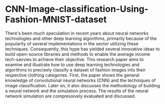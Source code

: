 # CNN-Image-classification-Using-Fashion-MNIST-dataset
There's been much speculation in recent years about neural networks technologies and other deep learning algorithms, primarily because of the popularity of several implementations in the sector utilizing these techniques. Consequently, this hype has yielded several innovative ideas to build open-source libraries and methods to enable the average income tech-savvies to achieve their objective. This research paper aims to examine and illustrate how to use deep learning technologies and algorithms to precisely classify a dataset of fashion images into their respective clothing categories. First, the paper shows the general knowledge of convolutional neural networks (CNN) and the techniques of image classification. Later on, it also discusses the methodology of building a neural network and the simulation process. The results of the neural network simulation are compressively evaluated and discussed.
